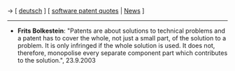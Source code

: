 -\> \[ [ deutsch](PatquoteDe "wikilink") \] \[ [ software patent
quotes](SwpatcuskuEn "wikilink") \| [ News](SwpatcninoEn "wikilink") \]

------------------------------------------------------------------------

-   **Frits Bolkestein**: \"Patents are about solutions to technical
    problems and a patent has to cover the whole, not just a small part,
    of the solution to a problem. It is only infringed if the whole
    solution is used. It does not, therefore, monopolise every separate
    component part which contributes to the solution.\", 23.9.2003
